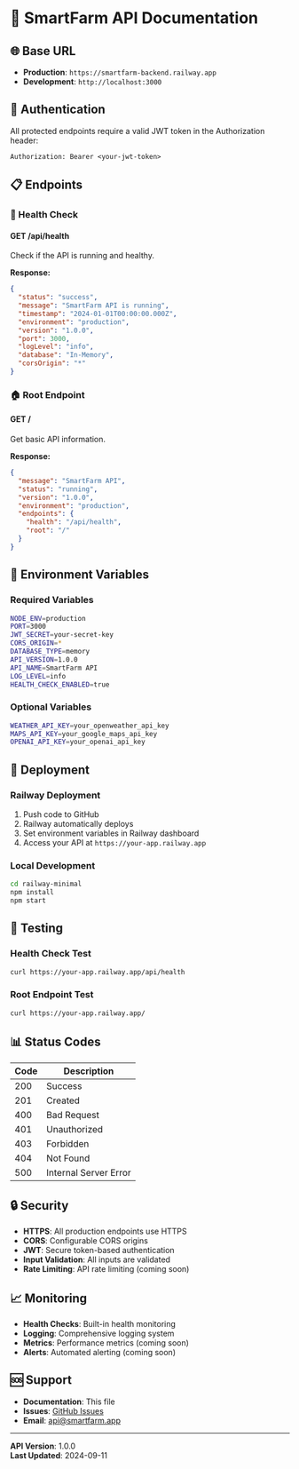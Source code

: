 # 📡 SmartFarm API Documentation

## 🌐 Base URL
- **Production**: `https://smartfarm-backend.railway.app`
- **Development**: `http://localhost:3000`

## 🔐 Authentication

All protected endpoints require a valid JWT token in the Authorization header:

```http
Authorization: Bearer <your-jwt-token>
```

## 📋 Endpoints

### 🏥 Health Check

#### GET /api/health
Check if the API is running and healthy.

**Response:**
```json
{
  "status": "success",
  "message": "SmartFarm API is running",
  "timestamp": "2024-01-01T00:00:00.000Z",
  "environment": "production",
  "version": "1.0.0",
  "port": 3000,
  "logLevel": "info",
  "database": "In-Memory",
  "corsOrigin": "*"
}
```

### 🏠 Root Endpoint

#### GET /
Get basic API information.

**Response:**
```json
{
  "message": "SmartFarm API",
  "status": "running",
  "version": "1.0.0",
  "environment": "production",
  "endpoints": {
    "health": "/api/health",
    "root": "/"
  }
}
```

## 🔧 Environment Variables

### Required Variables
```bash
NODE_ENV=production
PORT=3000
JWT_SECRET=your-secret-key
CORS_ORIGIN=*
DATABASE_TYPE=memory
API_VERSION=1.0.0
API_NAME=SmartFarm API
LOG_LEVEL=info
HEALTH_CHECK_ENABLED=true
```

### Optional Variables
```bash
WEATHER_API_KEY=your_openweather_api_key
MAPS_API_KEY=your_google_maps_api_key
OPENAI_API_KEY=your_openai_api_key
```

## 🚀 Deployment

### Railway Deployment
1. Push code to GitHub
2. Railway automatically deploys
3. Set environment variables in Railway dashboard
4. Access your API at `https://your-app.railway.app`

### Local Development
```bash
cd railway-minimal
npm install
npm start
```

## 🧪 Testing

### Health Check Test
```bash
curl https://your-app.railway.app/api/health
```

### Root Endpoint Test
```bash
curl https://your-app.railway.app/
```

## 📊 Status Codes

| Code | Description |
|------|-------------|
| 200 | Success |
| 201 | Created |
| 400 | Bad Request |
| 401 | Unauthorized |
| 403 | Forbidden |
| 404 | Not Found |
| 500 | Internal Server Error |

## 🔒 Security

- **HTTPS**: All production endpoints use HTTPS
- **CORS**: Configurable CORS origins
- **JWT**: Secure token-based authentication
- **Input Validation**: All inputs are validated
- **Rate Limiting**: API rate limiting (coming soon)

## 📈 Monitoring

- **Health Checks**: Built-in health monitoring
- **Logging**: Comprehensive logging system
- **Metrics**: Performance metrics (coming soon)
- **Alerts**: Automated alerting (coming soon)

## 🆘 Support

- **Documentation**: This file
- **Issues**: [GitHub Issues](https://github.com/Warusi2023/smartfarm-app/issues)
- **Email**: api@smartfarm.app

---

**API Version**: 1.0.0  
**Last Updated**: 2024-09-11
